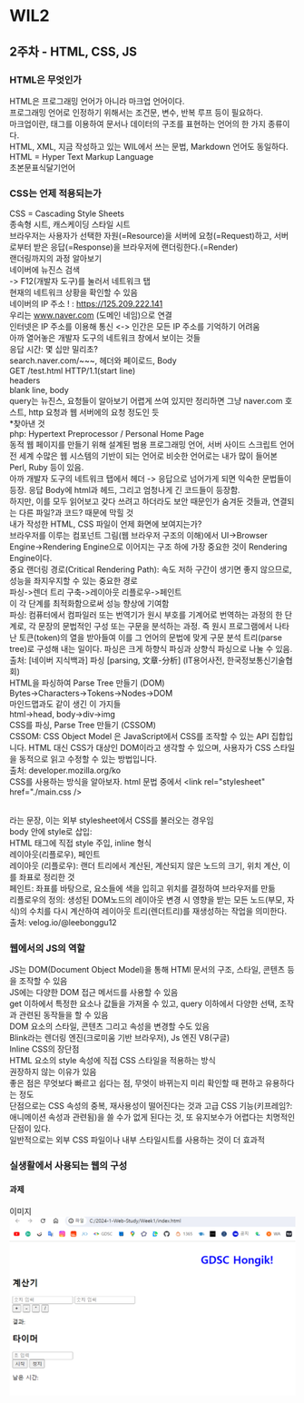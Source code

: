 # WIL2
## 2주차 - HTML, CSS, JS

### HTML은 무엇인가
HTML은 프로그래밍 언어가 아니라 마크업 언어이다.
<br>
프로그래밍 언어로 인정하기 위해서는 조건문, 변수, 반복 루프 등이 필요하다. 
<br>
마크업이란, 태그를 이용하여 문서나 데이터의 구조를 표현하는 언어의 한 가지 종류이다.
<br>
HTML, XML, 지금 작성하고 있는 WIL에서 쓰는 문법,  Markdown 언어도 동일하다. 
<br>
HTML = Hyper Text Markup Language
<br>
초본문표식달기언어
<br>

### CSS는 언제 적용되는가
CSS = Cascading Style Sheets 
<br>
종속형 시트, 캐스케이딩 스타일 시트
<br>
브라우저는 사용자가 선택한 자원(=Resource)을 서버에 요청(=Request)하고, 서버로부터 받은 응답(=Response)을 브라우저에 랜더링한다.(=Render)
<br>
랜더링까지의 과정 알아보기
<br>
네이버에 뉴진스 검색
<br>
-> F12(개발자 도구)를 눌러서 네트워크 탭
<br>
현재의 네트워크 상황을 확인할 수 있음
<br>
네이버의 IP 주소 ! : https://125.209.222.141
<br>
우리는 www.naver.com (도메인 네임)으로 연결
<br>
인터넷은 IP 주소를 이용해 통신 <-> 인간은 모든 IP 주소를 기억하기 어려움
<br>
아까 열어놓은 개발자 도구의 네트워크 창에서 보이는 것들
<br>
응답 시간: 몇 십만 밀리초? 
<br>
search.naver.com/~~~, 헤더와 페이로드, Body
<br>
GET /test.html HTTP/1.1(start line)
<br>
headers
<br>
blank line, body
<br>
query는 뉴진스, 요청들이 알아보기 어렵게 쓰여 있지만 정리하면 그냥 naver.com 호스트, http 요청과 웹 서버에의 요청 정도인 듯
<br>
*찾아낸 것
<br>
php: Hypertext Preprocessor / Personal Home Page
<br>
동적 웹 페이지를 만들기 위해 설계된 범용 프로그래밍 언어, 서버 사이드 스크립트 언어 
<br>
전 세계 수많은 웹 시스템의 기반이 되는 언어로 비슷한 언어로는 내가 많이 들어본 Perl, Ruby 등이 있음.
<br>
아까 개발자 도구의 네트워크 탭에서 헤더 -> 응답으로 넘어가게 되면 익숙한 문법들이 등장. 응답 Body에 html과 헤드, 그리고 엄청나게 긴 코드들이 등장함.
<br>
하지만, 이를 모두 읽어보고 갖다 쓰려고 하더라도 보안 때문인가 숨겨둔 것들과, 연결되는 다른 파일?과 코드? 때문에 막힐 것
<br>
내가 작성한 HTML, CSS 파일이 언제 화면에 보여지는가?
<br>
브라우저를 이루는 컴포넌트 그림(웹 브라우저 구조의 이해)에서 UI->Browser Engine->Rendering Engine으로 이어지는 구조 하에 가장 중요한 것이 Rendering Engine이다. 
<br>
중요 랜더링 경로(Critical Rendering Path): 속도 저하 구간이 생기면 좋지 않으므로, 성능을 좌지우지할 수 있는 중요한 경로
<br>
파싱->렌더 트리 구축->레이아웃 리플로우->페인트
<br>
이 각 단계를 최적화함으로써 성능 향상에 기여함
<br>
파싱: 컴퓨터에서 컴파일러 또는 번역기가 원시 부호를 기계어로 번역하는 과정의 한 단계로, 각 문장의 문법적인 구성 또는 구문을 분석하는 과정. 즉 원시 프로그램에서 나타난 토큰(token)의 열을 받아들여 이를 그 언어의 문법에 맞게 구문 분석 트리(parse tree)로 구성해 내는 일이다. 파싱은 크게 하향식 파싱과 상향식 파싱으로 나눌 수 있음.
<br>
출처: [네이버 지식백과] 파싱 [parsing, 文章-分析] (IT용어사전, 한국정보통신기술협회)
<br>
HTML을 파싱하여 Parse Tree 만들기 (DOM)
<br>
Bytes->Characters->Tokens->Nodes->DOM
<br>
마인드맵과도 같이 생긴 이 가지들
<br>
html->head, body->div->img
<br>
CSS를 파싱, Parse Tree 만들기 (CSSOM)
<br>
CSSOM: CSS Object Model 은 JavaScript에서 CSS를 조작할 수 있는 API 집합입니다. HTML 대신 CSS가 대상인 DOM이라고 생각할 수 있으며, 사용자가 CSS 스타일을 동적으로 읽고 수정할 수 있는 방법입니다.
<br>
출처: developer.mozilla.org/ko
<br>
CSS를 사용하는 방식을 알아보자. html 문법 중에서 <link rel="stylesheet" href="./main.css />

<br>
라는 문장, 이는 외부 stylesheet에서 CSS를 불러오는 경우임
<br>
body 안에 style로 삽입:
<br>
HTML 태그에 직접 style 주입, inline 형식
<br>
레이아웃(리플로우), 페인트
<br>
레이아웃 (리플로우): 랜더 트리에서 계산된, 계산되지 않은 노드의 크기, 위치 계산, 이를 좌표로 정리한 것
<br>
페인트: 좌표를 바탕으로, 요소들에 색을 입히고 위치를 결정하여 브라우저를 만듦
<br>
리플로우의 정의: 생성된 DOM노드의 레이아웃 변경 시 영향을 받는 모든 노드(부모, 자식)의 수치를 다시 계산하여 레이아웃 트리(렌더트리)를 재생성하는 작업을 의미한다.
<br>
출처: velog.io/@leebonggu12
<br>

### 웹에서의 JS의 역할
JS는 DOM(Document Object Model)을 통해 HTMl 문서의 구조, 스타일, 콘텐츠 등을 조작할 수 있음
<br>
JS에는 다양한 DOM 접근 메서드를 사용할 수 있음
<br>
get 이하에서 특정한 요소나 값들을 가져올 수 있고, query 이하에서 다양한 선택, 조작과 관련된 동작들을 할 수 있음
<br>
DOM 요소의 스타일, 콘텐츠 그리고 속성을 변경할 수도 있음 
<br>
Blink라는 렌더링 엔진(크로미움 기반 브라우저), Js 엔진 V8(구글)
<br>
Inline CSS의 장단점
<br>
HTML 요소의 style 속성에 직접 CSS 스타일을 적용하는 방식
<br>
권장하지 않는 이유가 있음
<br>
좋은 점은 무엇보다 빠르고 쉽다는 점, 무엇이 바뀌는지 미리 확인할 때 편하고 유용하다는 정도
<br>
단점으로는 CSS 속성의 중복, 재사용성이 떨어진다는 것과 고급 CSS 기능(키프레임?: 애니메이션 속성과 관련됨)을 쓸 수가 없게 된다는 것, 또 유지보수가 어렵다는 치명적인 단점이 있다.
<br>
일반적으로는 외부 CSS 파일이나 내부 스타일시트를 사용하는 것이 더 효과적
<br>

### 실생활에서 사용되는 웹의 구성

#### 과제
이미지
<br>
![alt text](image-1.png)